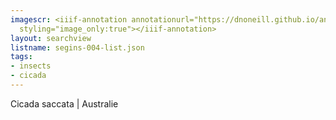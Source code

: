 ```yaml
---
imagescr: <iiif-annotation annotationurl="https://dnoneill.github.io/annotations/segins-004-3.json"
  styling="image_only:true"></iiif-annotation>
layout: searchview
listname: segins-004-list.json
tags:
- insects
- cicada
---
```

Cicada saccata | Australie